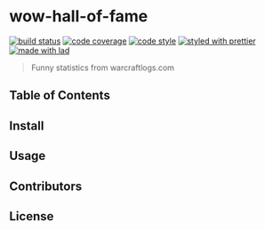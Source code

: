 # wow-hall-of-fame

[![build status](https://img.shields.io/travis/com/alexandreduchene/wow-hall-of-fame.svg)](https://travis-ci.org/alexandreduchene/wow-hall-of-fame)
[![code coverage](https://img.shields.io/codecov/c/github/alexandreduchene/wow-hall-of-fame.svg)](https://codecov.io/gh/alexandreduchene/wow-hall-of-fame)
[![code style](https://img.shields.io/badge/code_style-XO-5ed9c7.svg)](https://github.com/sindresorhus/xo)
[![styled with prettier](https://img.shields.io/badge/styled_with-prettier-ff69b4.svg)](https://github.com/prettier/prettier)
[![made with lad](https://img.shields.io/badge/made_with-lad-95CC28.svg)](https://lad.js.org)

> Funny statistics from warcraftlogs.com

## Table of Contents


## Install


## Usage


## Contributors


## License


##
